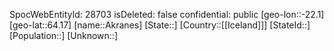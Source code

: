 ﻿---
location: [64.17,-22.1]
type: City
tags:
- geo/City

---
SpocWebEntityId: 28703
isDeleted: false
confidential: public
[geo-lon::-22.1]
[geo-lat::64.17]
[name::Akranes]
[State::]
[Country::[[Iceland]]]
[StateId::]
[Population::]
[Unknown::]

